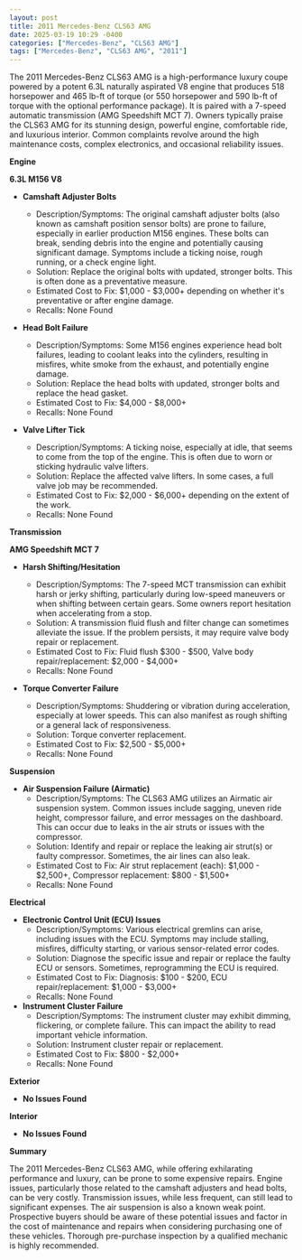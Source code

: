 ```yaml
---
layout: post
title: 2011 Mercedes-Benz CLS63 AMG
date: 2025-03-19 10:29 -0400
categories: ["Mercedes-Benz", "CLS63 AMG"]
tags: ["Mercedes-Benz", "CLS63 AMG", "2011"]
---
```

The 2011 Mercedes-Benz CLS63 AMG is a high-performance luxury coupe powered by a potent 6.3L naturally aspirated V8 engine that produces 518 horsepower and 465 lb-ft of torque (or 550 horsepower and 590 lb-ft of torque with the optional performance package). It is paired with a 7-speed automatic transmission (AMG Speedshift MCT 7). Owners typically praise the CLS63 AMG for its stunning design, powerful engine, comfortable ride, and luxurious interior. Common complaints revolve around the high maintenance costs, complex electronics, and occasional reliability issues.

**Engine**

**6.3L M156 V8**

*   **Camshaft Adjuster Bolts**
    *   Description/Symptoms: The original camshaft adjuster bolts (also known as camshaft position sensor bolts) are prone to failure, especially in earlier production M156 engines. These bolts can break, sending debris into the engine and potentially causing significant damage. Symptoms include a ticking noise, rough running, or a check engine light.
    *   Solution: Replace the original bolts with updated, stronger bolts. This is often done as a preventative measure.
    *   Estimated Cost to Fix: $1,000 - $3,000+ depending on whether it's preventative or after engine damage.
    * Recalls: None Found

*   **Head Bolt Failure**
    *   Description/Symptoms: Some M156 engines experience head bolt failures, leading to coolant leaks into the cylinders, resulting in misfires, white smoke from the exhaust, and potentially engine damage.
    *   Solution: Replace the head bolts with updated, stronger bolts and replace the head gasket.
    *   Estimated Cost to Fix: $4,000 - $8,000+
    *   Recalls: None Found

*   **Valve Lifter Tick**
    *   Description/Symptoms: A ticking noise, especially at idle, that seems to come from the top of the engine. This is often due to worn or sticking hydraulic valve lifters.
    *   Solution: Replace the affected valve lifters. In some cases, a full valve job may be recommended.
    *   Estimated Cost to Fix: $2,000 - $6,000+ depending on the extent of the work.
    *   Recalls: None Found

**Transmission**

**AMG Speedshift MCT 7**

*   **Harsh Shifting/Hesitation**
    *   Description/Symptoms: The 7-speed MCT transmission can exhibit harsh or jerky shifting, particularly during low-speed maneuvers or when shifting between certain gears. Some owners report hesitation when accelerating from a stop.
    *   Solution: A transmission fluid flush and filter change can sometimes alleviate the issue. If the problem persists, it may require valve body repair or replacement.
    *   Estimated Cost to Fix: Fluid flush $300 - $500, Valve body repair/replacement: $2,000 - $4,000+
    * Recalls: None Found

*   **Torque Converter Failure**
    *   Description/Symptoms: Shuddering or vibration during acceleration, especially at lower speeds. This can also manifest as rough shifting or a general lack of responsiveness.
    *   Solution: Torque converter replacement.
    *   Estimated Cost to Fix: $2,500 - $5,000+
    *   Recalls: None Found

**Suspension**

*   **Air Suspension Failure (Airmatic)**
    *   Description/Symptoms: The CLS63 AMG utilizes an Airmatic air suspension system. Common issues include sagging, uneven ride height, compressor failure, and error messages on the dashboard. This can occur due to leaks in the air struts or issues with the compressor.
    *   Solution: Identify and repair or replace the leaking air strut(s) or faulty compressor. Sometimes, the air lines can also leak.
    *   Estimated Cost to Fix: Air strut replacement (each): $1,000 - $2,500+, Compressor replacement: $800 - $1,500+
    *   Recalls: None Found

**Electrical**

*   **Electronic Control Unit (ECU) Issues**
    *   Description/Symptoms: Various electrical gremlins can arise, including issues with the ECU. Symptoms may include stalling, misfires, difficulty starting, or various sensor-related error codes.
    *   Solution: Diagnose the specific issue and repair or replace the faulty ECU or sensors. Sometimes, reprogramming the ECU is required.
    *   Estimated Cost to Fix: Diagnosis: $100 - $200, ECU repair/replacement: $1,000 - $3,000+
    *   Recalls: None Found
*   **Instrument Cluster Failure**
    * Description/Symptoms: The instrument cluster may exhibit dimming, flickering, or complete failure. This can impact the ability to read important vehicle information.
    * Solution: Instrument cluster repair or replacement.
    * Estimated Cost to Fix: $800 - $2,000+
    * Recalls: None Found

**Exterior**

*   **No Issues Found**

**Interior**

*   **No Issues Found**

**Summary**

The 2011 Mercedes-Benz CLS63 AMG, while offering exhilarating performance and luxury, can be prone to some expensive repairs. Engine issues, particularly those related to the camshaft adjusters and head bolts, can be very costly. Transmission issues, while less frequent, can still lead to significant expenses. The air suspension is also a known weak point. Prospective buyers should be aware of these potential issues and factor in the cost of maintenance and repairs when considering purchasing one of these vehicles. Thorough pre-purchase inspection by a qualified mechanic is highly recommended.

